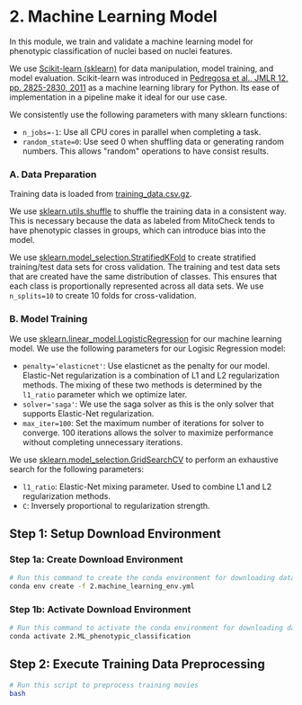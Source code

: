 # 2. Machine Learning Model

In this module, we train and validate a machine learning model for phenotypic classification of nuclei based on nuclei features.

We use [Scikit-learn (sklearn)](https://scikit-learn.org/) for data manipulation, model training, and model evaluation.
Scikit-learn was introduced in [Pedregosa et al., JMLR 12, pp. 2825-2830, 2011](http://jmlr.csail.mit.edu/papers/v12/pedregosa11a.html) as a machine learning library for Python.
Its ease of implementation in a pipeline make it ideal for our use case.

We consistently use the following parameters with many sklearn functions:

- `n_jobs=-1`: Use all CPU cores in parallel when completing a task.
- `random_state=0`: Use seed 0 when shuffling data or generating random numbers.
This allows "random" operations to have consist results.

### A. Data Preparation

Training data is loaded from [training_data.csv.gz](../1.format_data/data/training_data.csv.gz).

We use [sklearn.utils.shuffle](https://scikit-learn.org/stable/modules/generated/sklearn.utils.shuffle.html) to shuffle the training data in a consistent way.
This is necessary because the data as labeled from MitoCheck tends to have phenotypic classes in groups, which can introduce bias into the model.

We use [sklearn.model_selection.StratifiedKFold](https://scikit-learn.org/stable/modules/generated/sklearn.model_selection.StratifiedKFold.html) to create stratified training/test data sets for cross validation.
The training and test data sets that are created have the same distribution of classes.
This ensures that each class is proportionally represented across all data sets.
We use `n_splits=10` to create 10 folds for cross-validation.

### B. Model Training

We use [sklearn.linear_model.LogisticRegression](https://scikit-learn.org/stable/modules/generated/sklearn.linear_model.LogisticRegression.html) for our machine learning model.
We use the following parameters for our Logisic Regression model:

- `penalty='elasticnet'`: Use elasticnet as the penalty for our model.
Elastic-Net regularization is a combination of L1 and L2 regularization methods.
The mixing of these two methods is determined by the `l1_ratio` parameter which we optimize later.
- `solver='saga'`: We use the saga solver as this is the only solver that supports Elastic-Net regularization.
- `max_iter=100`: Set the maximum number of iterations for solver to converge. 100 iterations allows the solver to maximize performance without completing unnecessary iterations.

We use [sklearn.model_selection.GridSearchCV](https://scikit-learn.org/stable/modules/generated/sklearn.model_selection.GridSearchCV.html#sklearn.model_selection.GridSearchCV) to perform an exhaustive search for the following parameters:

- `l1_ratio`: Elastic-Net mixing parameter.
Used to combine L1 and L2 regularization methods.
- `C`: Inversely proportional to regularization strength.

## Step 1: Setup Download Environment

### Step 1a: Create Download Environment

```sh
# Run this command to create the conda environment for downloading data
conda env create -f 2.machine_learning_env.yml
```

### Step 1b: Activate Download Environment

```sh
# Run this command to activate the conda environment for downloading data
conda activate 2.ML_phenotypic_classification
```

## Step 2: Execute Training Data Preprocessing

```bash
# Run this script to preprocess training movies
bash 
```